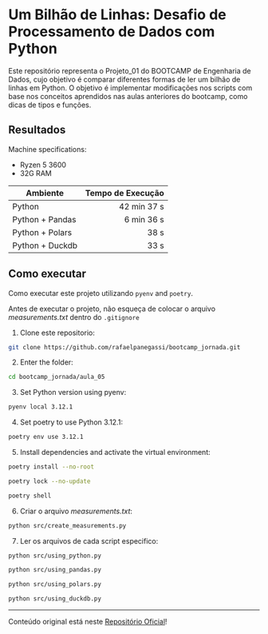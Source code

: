 # Um Bilhão de Linhas: Desafio de Processamento de Dados com Python

Este repositório representa o Projeto_01 do BOOTCAMP de Engenharia de Dados, cujo objetivo é comparar diferentes formas de ler um bilhão de linhas em Python. O objetivo é implementar modificações nos scripts com base nos conceitos aprendidos nas aulas anteriores do bootcamp, como dicas de tipos e funções.


## Resultados

Machine specifications:
* Ryzen 5 3600
* 32G RAM

|           Ambiente    | Tempo de Execução   |
|-------------------|------------------:|
| Python            |      42 min 37 s    |
| Python + Pandas   |       6 min 36 s    |
| Python + Polars   |        38 s    |
| Python + Duckdb   |        33 s    |


## Como executar

Como executar este projeto utilizando `pyenv` and `poetry`.

Antes de executar o projeto, não esqueça de colocar o arquivo *measurements.txt* dentro do `.gitignore`

1. Clone este repositorio:
```bash
git clone https://github.com/rafaelpanegassi/bootcamp_jornada.git
```
 2. Enter the folder:
 ```bash
 cd bootcamp_jornada/aula_05
 ```

3. Set Python version using pyenv:
```bash
pyenv local 3.12.1
```

4. Set poetry to use Python 3.12.1:
```bash
poetry env use 3.12.1
``` 

5. Install dependencies and activate the virtual environment:
```bash
poetry install --no-root
```
```bash
poetry lock --no-update
```
```bash
poetry shell
```

6. Criar o arquivo *measurements.txt*:
```bash
python src/create_measurements.py
```

7. Ler os arquivos de cada script especifico:
```bash
python src/using_python.py 
```
```bash
python src/using_pandas.py 
```
```bash
python src/using_polars.py 
```
```bash
python src/using_duckdb.py 
```

--------------
Conteúdo original está neste [Repositório Oficial](https://github.com/lvgalvao/One-Billion-Row-Challenge-Python)!